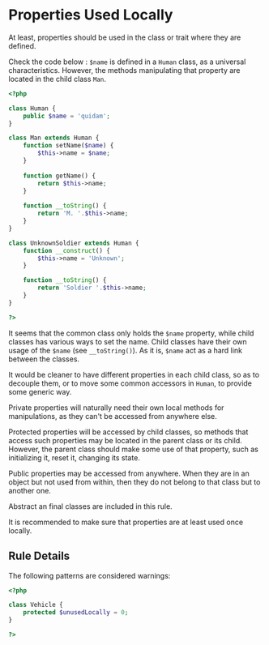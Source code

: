 <!-- Good Practices -->
# Properties Used Locally

At least, properties should be used in the class or trait where they are defined. 

Check the code below : `$name` is defined in a `Human` class, as a universal characteristics. However, the methods manipulating that property are located in the child class `Man`. 

```php
<?php

class Human {
	public $name = 'quidam';
}

class Man extends Human {
	function setName($name) { 
		$this->name = $name;
	}
	
	function getName() { 
		return $this->name;
	}
	
	function __toString() {
		return 'M. '.$this->name;
	}
}

class UnknownSoldier extends Human {
	function __construct() {
		$this->name = 'Unknown';
	}

	function __toString() {
		return 'Soldier '.$this->name;
	}
}

?>
```

It seems that the common class only holds the `$name` property, while child classes has various ways to set the name. Child classes have their own usage of the `$name` (see `__toString()`). As it is, `$name` act as a hard link between the classes. 

It would be cleaner to have different properties in each child class, so as to decouple them, or to move some common accessors in `Human`, to provide some generic way. 

Private properties will naturally need their own local methods for manipulations, as they can't be accessed from anywhere else. 

Protected properties will be accessed by child classes, so methods that access such properties may be located in the parent class or its child. However, the parent class should make some use of that property, such as initializing it, reset it, changing its state.  

Public properties may be accessed from anywhere. When they are in an object but not used from within, then they do not belong to that class but to another one. 

Abstract an final classes are included in this rule.

It is recommended to make sure that properties are at least used once locally. 

## Rule Details

The following patterns are considered warnings:

```php
<?php

class Vehicle {
	protected $unusedLocally = 0;
}

?>
```

<!--
### Options

## When Not To Use It

## Further Readings
-->

